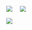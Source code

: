 ![](https://github-readme-stats.vercel.app/api?username=yusronarif&show_icons=true&theme=algolia&role=OWNER,ORGANIZATION_MEMBER,COLLABORATOR) &nbsp;&nbsp;&nbsp; ![](https://github-readme-stats.vercel.app/api/top-langs/?username=yusronarif&layout=compact&theme=algolia&role=OWNER,ORGANIZATION_MEMBER,COLLABORATOR)

![](https://github-readme-stats.vercel.app/api/wakatime?username=yusronarif&layout=compact&theme=algolia)
